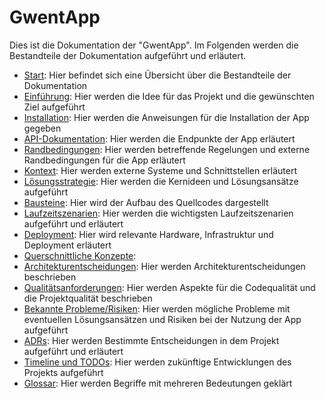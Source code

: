 # GwentApp

Dies ist die Dokumentation der "GwentApp". Im Folgenden werden die Bestandteile der Dokumentation aufgeführt und erläutert.

- [Start](start.md): Hier befindet sich eine Übersicht über die Bestandteile der Dokumentation
- [Einführung](einfuhrung.md): Hier werden die Idee für das Projekt und die gewünschten Ziel aufgeführt
- [Installation](installation.md): Hier werden die Anweisungen für die Installation der App gegeben 
- [API-Dokumentation](api_dokumentation.md): Hier werden die Endpunkte der App erläutert
- [Randbedingungen](randbedingungen.md): Hier werden betreffende Regelungen und externe Randbedingungen für die App erläutert 
- [Kontext](kontext.md): Hier werden externe Systeme und Schnittstellen erläutert 
- [Lösungsstrategie](lösungsstrategie.md): Hier werden die Kernideen und Lösungsansätze aufgeführt 
- [Bausteine](baustein.md): Hier wird der Aufbau des Quellcodes dargestellt
- [Laufzeitszenarien](laufzeitszenarien.md): Hier werden die wichtigsten Laufzeitszenarien aufgeführt und erläutert
- [Deployment](verteilungssicht.md): Hier wird relevante Hardware, Infrastruktur und Deployment erläutert
- [Querschnittliche Konzepte](querschnitt.md): 
- [Architekturentscheidungen](architektur.md): Hier werden Architekturentscheidungen beschrieben 
- [Qualitätsanforderungen](qualitätsanforderungen.md): Hier werden Aspekte für die Codequalität und die Projektqualität beschrieben
- [Bekannte Probleme/Risiken](probleme_risiken.md): Hier werden mögliche Probleme mit eventuellen Lösungsansätzen und Risiken bei der Nutzung der App aufgeführt 
- [ADRs](adr.md): Hier werden Bestimmte Entscheidungen in dem Projekt aufgeführt und erläutert 
- [Timeline und TODOs](timeline_todos.md): Hier werden zukünftige Entwicklungen des Projekts aufgeführt 
- [Glossar](glossar.md): Hier werden Begriffe mit mehreren Bedeutungen geklärt
<!-- - [Lizenz](lizenz.md): Hier ist die Lizenz für das Projekt zu finden -->